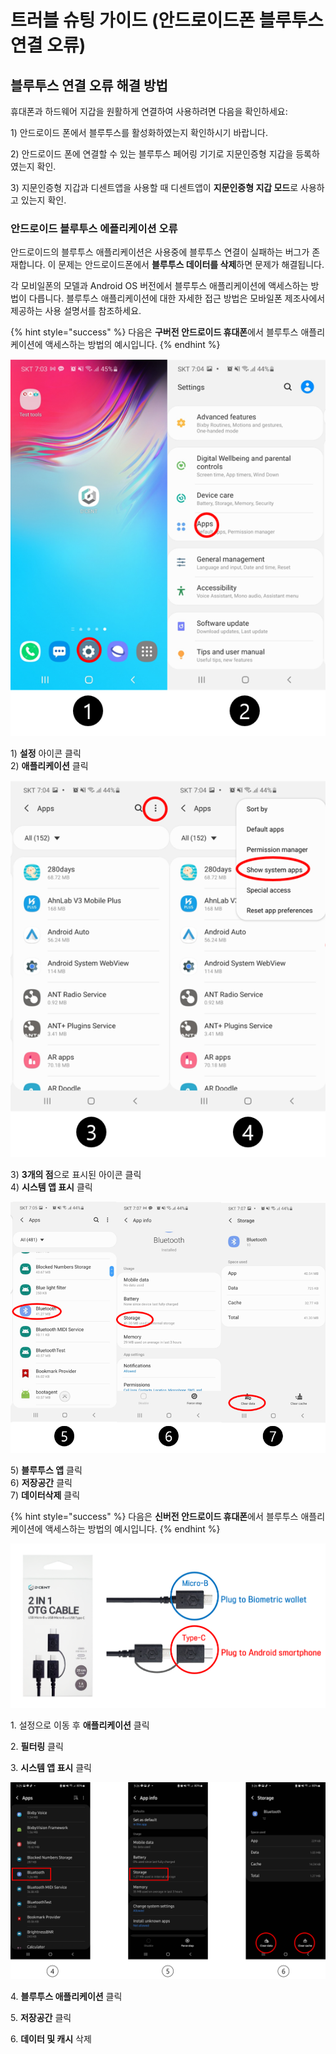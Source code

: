 # 트러블 슈팅 가이드 (안드로이드폰 블루투스 연결 오류)

## 블루투스 연결 오류 해결 방법

휴대폰과 하드웨어 지갑을 원활하게 연결하여 사용하려면 다음을 확인하세요:

1\) 안드로이드 폰에서 블루투스를 활성화하였는지 확인하시기 바랍니다.

2\) 안드로이드 폰에 연결할 수 있는 블루투스 페어링 기기로 지문인증형 지갑을 등록하였는지 확인.&#x20;

3\) 지문인증형 지갑과 디센트앱을 사용할 때 디센트앱이 **지문인증형 지갑 모드**로 사용하고 있는지 확인.

### 안드로이드 블루투스 에플리케이션 오류

안드로이드의 블루투스 애플리케이션은 사용중에 블루투스 연결이 실패하는 버그가 존재합니다. 이 문제는 안드로이드폰에서 **블루투스 데이터를 삭제**하면 문제가 해결됩니다.&#x20;

각 모비일폰의 모델과 Android OS 버전에서 블루투스 애플리케이션에 액세스하는 방법이 다릅니다. 블루투스 애플리케이션에 대한 자세한 접근 방법은 모바일폰 제조사에서 제공하는 사용 설명서를 참조하세요.&#x20;

{% hint style="success" %}
다음은 **구버전 안드로이드 휴대폰**에서 블루투스 애플리케이션에 액세스하는 방법의 예시입니다.
{% endhint %}

![](<../../.gitbook/assets/3 (9).png>)

1\) **설정** 아이콘 클릭\
2\) **애플리케이션** 클릭

![](<../../.gitbook/assets/4 (6).png>)

3\) **3개의 점**으로 표시된 아이콘 클릭\
4\) **시스템 앱 표시** 클릭

![](<../../.gitbook/assets/5 (4).png>)

5\) **블루투스 앱** 클릭\
6\) **저장공간** 클릭\
7\) **데이터삭제** 클릭

{% hint style="success" %}
다음은 **신버전 안드로이드 휴대폰**에서 블루투스 애플리케이션에 액세스하는 방법의 예시입니다.
{% endhint %}

![](<../../.gitbook/assets/그림1 (1) (1).png>)

1\. 설정으로 이동 후 **애플리케이션** 클릭 &#x20;

2\. **필터링** 클릭

3\. **시스템 앱 표시** 클릭&#x20;

![](<../../.gitbook/assets/그림2 (1) (1) (1).png>)

4\. **블루투스 애플리케이션** 클릭

5\. **저장공간** 클릭

6\. **데이터 및 캐시** 삭제

